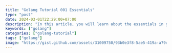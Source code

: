 ```yaml
---
title: "Golang Tutorial 001 Essentials"
type: "post"
date: 2024-03-01T22:29:00+07:00
description: "In this article, you will learn about the essentials in golang"
keywords: ["golang"]
categories: ["golang-tutorial"]
tags: ["golang"]
image: "https://gist.github.com/assets/31009750/93b0e3f8-5ae5-419a-a79d-d0ca429c4a37"
---
```

